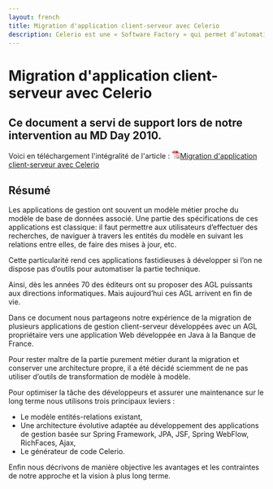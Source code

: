 ```yaml
---
layout: french
title: Migration d'application client-serveur avec Celerio
description: Celerio est une « Software Factory » qui permet d’automatiser en partie le développement informatique des applications web en Java. 
---
```


# Migration d'application client-serveur avec Celerio

## Ce document a servi de support lors de notre intervention au MD Day 2010.
Voici en téléchargement l'intégralité de l'article :
<a href="/documents/jaxio-migration-application-client-serveur.pdf" onclick="javascript:urchinTracker ('documents/jaxio-migration-application-client-serveur.pdf');"><img src="/images/pdf-icon.png" width="16" height="16"/>Migration d'application client-serveur avec Celerio</a>

## Résumé
Les applications de gestion ont souvent un modèle métier proche du modèle de base de données associé. Une partie des spécifications de ces applications est classique: il faut permettre aux utilisateurs d’effectuer des recherches, de naviguer à travers les entités du modèle en suivant les relations entre elles, de faire des mises à jour, etc. 

Cette particularité rend ces applications fastidieuses à développer si l’on ne dispose pas d’outils pour automatiser la partie technique.

Ainsi, dès les années 70 des éditeurs ont su proposer des AGL puissants aux directions informatiques. Mais aujourd’hui ces AGL arrivent en fin de vie.

Dans ce document nous partageons notre expérience de la migration de plusieurs applications de gestion client-serveur développées avec un AGL propriétaire vers une application Web développée en Java à la Banque de France.

Pour rester maître de la partie purement métier durant la migration et conserver une architecture propre, il a été décidé sciemment de ne pas utiliser d’outils de transformation de modèle à modèle. 

Pour optimiser la tâche des développeurs et assurer une maintenance sur le long terme nous utilisons trois principaux leviers :

* Le modèle entités-relations existant,
* Une architecture évolutive adaptée au développement des applications de gestion basée sur Spring Framework, JPA, JSF, Spring WebFlow, RichFaces, Ajax,
* Le générateur de code Celerio.

Enfin nous décrivons de manière objective les avantages et les contraintes de notre approche et la vision à plus long terme.
